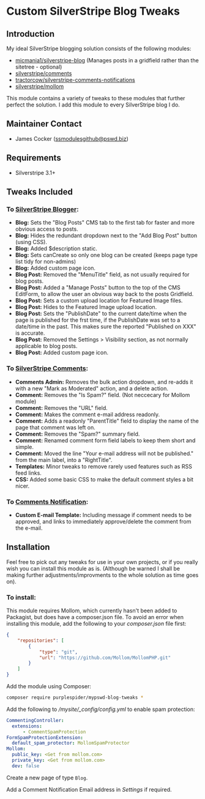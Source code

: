 # Custom SilverStripe Blog Tweaks

## Introduction

My ideal SilverStripe blogging solution consists of the following modules:

*  [micmania1/silverstripe-blog](https://github.com/micmania1/silverstripe-blogger) (Manages posts in a gridfield rather than the sitetree - optional)
*  [silverstripe/comments](https://github.com/silverstripe/silverstripe-comments)
*  [tractorcow/silverstripe-comments-notifications](https://github.com/tractorcow/silverstripe-comments-notifications)
*  [silverstripe/mollom](https://github.com/silverstripe/silverstripe-mollom)

This module contains a variety of tweaks to these modules that further perfect the solution. I add this module to every SilverStripe blog I do.

## Maintainer Contact ##
 * James Cocker (ssmodulesgithub@pswd.biz)
 
## Requirements
 * Silverstripe 3.1+

## Tweaks Included

### To [SilverStripe Blogger](https://github.com/micmania1/silverstripe-blogger):

* __Blog:__ Sets the "Blog Posts" CMS tab to the first tab for faster and more obvious access to posts.
* __Blog:__ Hides the redundant dropdown next to the "Add Blog Post" button (using CSS).
* __Blog:__ Added $description static.
* __Blog:__ Sets canCreate so only one blog can be created (keeps page type list tidy for non-admins)
* __Blog:__ Added custom page icon.
* __Blog Post:__ Removed the "MenuTitle" field, as not usually required for blog posts.
* __Blog Post:__ Added a "Manage Posts" button to the top of the CMS EditForm, to allow the user an obvious way back to the posts Gridfield.
* __Blog Post:__ Sets a custom upload location for Featured Image files.
* __Blog Post:__ Hides to the Featured Image upload location.
* __Blog Post:__ Sets the "PublishDate" to the current date/time when the page is published for the frst time, if the PublishDate was set to a date/time in the past. This makes sure the reported "Published on XXX" is accurate.
* __Blog Post:__ Removed the Settings > Visibility section, as not normally applicable to blog posts.
* __Blog Post:__ Added custom page icon.
 
### To [SilverStripe Comments](https://github.com/silverstripe/silverstripe-comments):

* __Comments Admin:__ Removes the bulk action dropdown, and re-adds it with a new "Mark as Moderated" action, and a delete action.
* __Comment:__ Removes the "Is Spam?" field. (Not neccecary for Mollom module)
* __Comment:__ Removes the "URL" field.
* __Comment:__ Makes the comment e-mail address readonly.
* __Comment:__ Adds a readonly "ParentTitle" field to display the name of the page that comment was left on.
* __Comment:__ Removes the "Spam?" summary field.
* __Comment:__ Renamed comment form field labels to keep them short and simple.
* __Comment:__ Moved the line "Your e-mail address will not be published." from the main label, into a "RightTitle".
* __Templates:__ Minor tweaks to remove rarely used features such as RSS feed links.
* __CSS:__ Added some basic CSS to make the default comment styles a bit nicer.

### To [Comments Notification](https://github.com/tractorcow/silverstripe-comments-notifications):

* __Custom E-mail Template:__ Including message if comment needs to be approved, and links to immediately approve/delete the comment from the e-mail.

## Installation

Feel free to pick out any tweaks for use in your own projects, or if you really wish you can install this module as is. (Although be warned I shall be making further adjustments/improvments to the whole solution as time goes on).

### To install:

This module requires Mollom, which currently hasn't been added to Packagist, but does have a composer.json file. To avoid an error when installing this module, add the following to your *composer.json* file first:

```json
{
	"repositories": [
        {
            "type": "git",
            "url": "https://github.com/Mollom/MollomPHP.git"
        }
    ]
}
```

Add the module using Composer:
```bash
composer require purplespider/mypswd-blog-tweaks *
```

Add the following to */mysite/_config/config.yml* to enable spam protection:

```yaml
CommentingController:
  extensions:
      - CommentSpamProtection
FormSpamProtectionExtension:
  default_spam_protector: MollomSpamProtector
Mollom:
  public_key: <Get from mollom.com>
  private_key: <Get from mollom.com>
  dev: false
```

Create a new page of type `Blog`.

Add a Comment Notification Email address in *Settings* if required.

